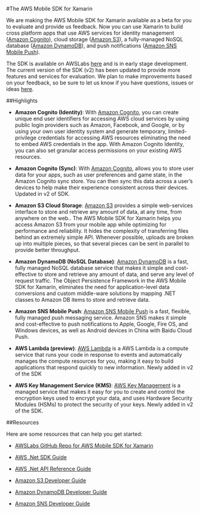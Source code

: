 #The AWS Mobile SDK for Xamarin

We are making the AWS Mobile SDK for Xamarin available as a beta for you to evaluate and provide us feedback. Now you can use Xamarin to build cross platform apps that use AWS services for identity management ([Amazon Cognito](http://aws.amazon.com/cognito/)), cloud storage ([Amazon S3](http://aws.amazon.com/s3/)), a fully-managed NoSQL database ([Amazon DynamoDB](http://aws.amazon.com/dynamodb/)), and push notifications ([Amazon SNS Mobile Push](http://aws.amazon.com/sns/)).

The SDK is available on AWSLabs [here](https://github.com/awslabs/aws-sdk-xamarin) and is in early stage development. The current version of the SDK (v2)  has been updated to provide more features and services for evaluation.  We plan to make improvements based on your feedback, so be sure to let us know if you have questions, issues or ideas [here](https://github.com/awslabs/aws-sdk-xamarin/issues).

##Highlights

 * **Amazon Cognito (Identity)**: With [Amazon Cognito](http://aws.amazon.com/cognito/), you can create unique end user identifiers for accessing AWS cloud services by using public login providers such as Amazon, Facebook, and Google, or by using your own user identity system and generate temporary, limited-privilege credentials for accessing AWS resources eliminating the need to embed AWS credentials in the app. With Amazon Cognito Identity, you can also set granular access permissions on your existing AWS resources.

 * **Amazon Cognito (Sync)**: With [Amazon Cognito](http://aws.amazon.com/cognito/), allows you to store user data for your apps, such as user preferences and game state, in the Amazon Cognito sync store. You can then sync this data across a user’s devices to help make their experience consistent across their devices. Updated in v2 of SDK.

 * **Amazon S3 Cloud Storage**: [Amazon S3](http://aws.amazon.com/s3/) provides a simple web-services interface to store and retrieve any amount of data, at any time, from anywhere on the web.. The AWS Mobile SDK for Xamarin helps you access Amazon S3 from your mobile app while optimizing for performance and reliability. It hides the complexity of transferring files behind an extremely simple API. Whenever possible, uploads are broken up into multiple pieces, so that several pieces can be sent in parallel to provide better throughput.

 * **Amazon DynamoDB (NoSQL Database)**: [Amazon DynamoDB](http://aws.amazon.com/dynamodb/) is a fast, fully managed NoSQL database service that makes it simple and cost-effective to store and retrieve any amount of data, and serve any level of request traffic. The Object Persistence Framework in the AWS Mobile SDK for Xamarin, eliminates the need for application-level data conversions and custom middle-ware solutions by mapping .NET classes to Amazon DB items to store and retrieve data.

 * **Amazon SNS Mobile Push**: [Amazon SNS Mobile Push](http://aws.amazon.com/sns/) is a fast, flexible, fully managed push messaging service. Amazon SNS makes it simple and cost-effective to push notifications to Apple, Google, Fire OS, and Windows devices, as well as Android devices in China with Baidu Cloud Push.


 * **AWS Lambda (preview)**: [AWS Lambda][1] is a AWS Lambda is a compute service that runs your code in response to events and automatically manages the compute resources for you, making it easy to build applications that respond quickly to new information. Newly added in v2 of the SDK

 * **AWS Key Management Service (KMS)**: [AWS Key Management](http://aws.amazon.com/kms/) is a managed service that makes it easy for you to create and control the encryption keys used to encrypt your data, and uses Hardware Security Modules (HSMs) to protect the security of your keys.  Newly added in v2 of the SDK.

##Resources

Here are some resources that can help you get started:

* [AWSLabs GitHub Repo for AWS Mobile SDK for Xamarin](https://github.com/awslabs/aws-sdk-xamarin)
* [AWS .Net SDK Guide](http://docs.aws.amazon.com/AWSSdkDocsNET/latest/DeveloperGuide/)
* [AWS .Net API Reference Guide](http://docs.aws.amazon.com/sdkfornet/latest/apidocs/Index.html)
* [Amazon S3 Developer Guide](http://docs.aws.amazon.com/AmazonS3/latest/dev/)
* [Amazon DynamoDB Developer Guide](http://docs.aws.amazon.com/amazondynamodb/latest/developerguide/)
* [Amazon SNS Developer Guide](http://docs.aws.amazon.com/sns/latest/dg/)

  [1]: http://aws.amazon.com/lambda/ "AWS Lambda"
